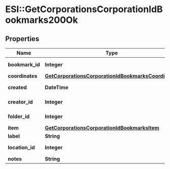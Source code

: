 # ESI::GetCorporationsCorporationIdBookmarks200Ok

## Properties
Name | Type | Description | Notes
------------ | ------------- | ------------- | -------------
**bookmark_id** | **Integer** | bookmark_id integer | 
**coordinates** | [**GetCorporationsCorporationIdBookmarksCoordinates**](GetCorporationsCorporationIdBookmarksCoordinates.md) |  | [optional] 
**created** | **DateTime** | created string | 
**creator_id** | **Integer** | creator_id integer | 
**folder_id** | **Integer** | folder_id integer | [optional] 
**item** | [**GetCorporationsCorporationIdBookmarksItem**](GetCorporationsCorporationIdBookmarksItem.md) |  | [optional] 
**label** | **String** | label string | 
**location_id** | **Integer** | location_id integer | 
**notes** | **String** | notes string | 


